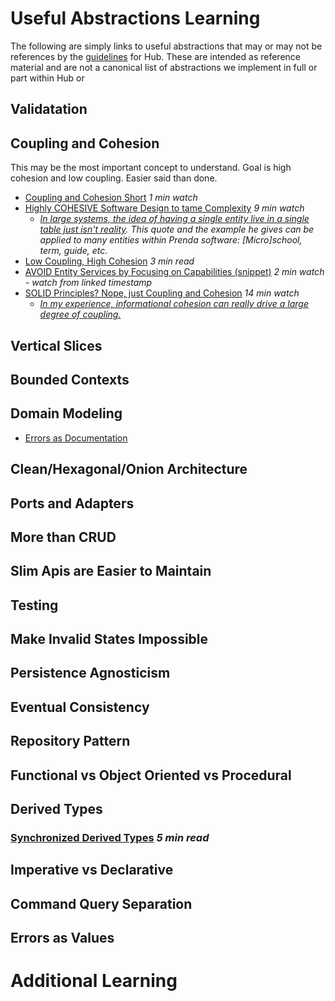 # Useful Abstractions Learning
The following are simply links to useful abstractions that may or may not be references by the [guidelines](./hub.md#guidelines) for Hub. These are intended as reference material and are not a canonical list of abstractions we implement in full or part within Hub or

## Validatation

## Coupling and Cohesion
This may be the most important concept to understand. Goal is high cohesion and low coupling. Easier said than done.
- [Coupling and Cohesion Short](https://www.youtube.com/shorts/K_Z9FJ7jdFo) *1 min watch*
- [Highly COHESIVE Software Design to tame Complexity](https://www.youtube.com/watch?v=r0-GC3Y_OME) *9 min watch*
  - *[In large systems, the idea of having a single entity live in a single table just isn't reality](https://youtu.be/r0-GC3Y_OME?t=128). This quote and the example he gives can be applied to many entities within Prenda software: [Micro]school, term, guide, etc.*
- [Low Coupling, High Cohesion](https://medium.com/clarityhub/low-coupling-high-cohesion-3610e35ac4a6) *3 min read*
- [AVOID Entity Services by Focusing on Capabilities (snippet)](https://youtu.be/2gOOstEI4vU?t=383) *2 min watch - watch from linked timestamp*
- [SOLID Principles? Nope, just Coupling and Cohesion](https://www.youtube.com/watch?v=YDNR_gfBk0Q&ab_channel=CodeOpinion) *14 min watch*
  - *[In my experience, informational cohesion can really drive a large degree of coupling.](https://youtu.be/YDNR_gfBk0Q?t=228)*
## Vertical Slices

## Bounded Contexts

## Domain Modeling
- [Errors as Documentation](https://aldesantis.medium.com/fail-better-turning-software-errors-into-documentation-764a6bb7d71f)

## Clean/Hexagonal/Onion Architecture

## Ports and Adapters

## More than CRUD

## Slim Apis are Easier to Maintain 

## Testing

## Make Invalid States Impossible

## Persistence Agnosticism

## Eventual Consistency

## Repository Pattern

## Functional vs Object Oriented vs Procedural

## Derived Types

### [Synchronized Derived Types](https://javascript.plainenglish.io/typescript-how-to-create-synchronized-derived-types-4bf2371a9eab) *5 min read*

## Imperative vs Declarative

## Command Query Separation

## Errors as Values


# Additional Learning
